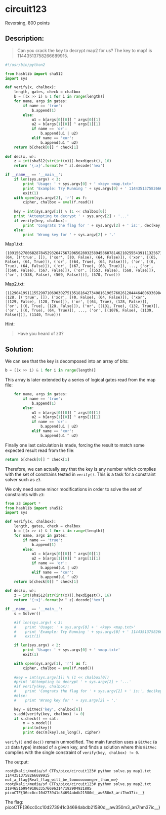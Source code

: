 # circuit123
Reversing, 800 points

## Description:
> Can you crack the key to decrypt map2 for us? The key to map1 is 11443513758266689915. 

```python
#!/usr/bin/python2

from hashlib import sha512
import sys

def verify(x, chalbox):
    length, gates, check = chalbox
    b = [(x >> i) & 1 for i in range(length)]
    for name, args in gates:
        if name == 'true':
            b.append(1)
        else:
            u1 = b[args[0][0]] ^ args[0][1]
            u2 = b[args[1][0]] ^ args[1][1]
            if name == 'or':
                b.append(u1 | u2)
            elif name == 'xor':
                b.append(u1 ^ u2)
    return b[check[0]] ^ check[1]
    
def dec(x, w):
    z = int(sha512(str(int(x))).hexdigest(), 16)
    return '{:x}'.format(w ^ z).decode('hex')

if __name__ == '__main__':
    if len(sys.argv) < 3:
        print 'Usage: ' + sys.argv[0] + ' <key> <map.txt>'
        print 'Example: Try Running ' + sys.argv[0] + ' 11443513758266689915 map1.txt'
        exit(1)
    with open(sys.argv[2], 'r') as f:
        cipher, chalbox = eval(f.read())
    
    key = int(sys.argv[1]) % (1 << chalbox[0])
    print 'Attempting to decrypt ' + sys.argv[2] + '...'
    if verify(key, chalbox):
        print 'Congrats the flag for ' + sys.argv[2] + ' is:', dec(key, cipher)
    else:
        print 'Wrong key for ' + sys.argv[2] + '.'
```

Map1.txt:
```
(1091562780682878452932647567206562803258945860781462102555439111325671293639822353361220777655154004326830877696329866178864341430343894025596404608627826L, (64, [('true', []), ('xor', [(0, False), (64, False)]), ('xor', [(65, False), (64, True)]), ('or', [(64, True), (64, False)]), ('or', [(0, True), (64, False)]), ('or', [(67, True), (68, True)]), ..., ('or', [(560, False), (567, False)]), ('or', [(553, False), (568, False)]), ('or', [(538, False), (569, False)])], (570, True)))
```

Map2.txt:
```
(11290419911155290710690302751351816427340816196576026120444648063369847565343076531411187044376577503480139343099182304342421923153437113486849423485713547L, (128, [('true', []), ('xor', [(0, False), (64, False)]), ('xor', [(129, False), (128, True)]), ('or', [(64, True), (128, False)]), ('or', [(0, True), (128, False)]), ('or', [(131, True), (132, True)]), ('or', [(0, True), (64, True)]), ..., ('or', [(1076, False), (1139, False)])], (1140, True)))
```

Hint:
> Have you heard of z3?

## Solution:

We can see that the key is decomposed into an array of bits:

```python
b = [(x >> i) & 1 for i in range(length)]
```

This array is later extended by a series of logical gates read from the map file:
```python
    for name, args in gates:
        if name == 'true':
            b.append(1)
        else:
            u1 = b[args[0][0]] ^ args[0][1]
            u2 = b[args[1][0]] ^ args[1][1]
            if name == 'or':
                b.append(u1 | u2)
            elif name == 'xor':
                b.append(u1 ^ u2)
```

Finally one last calculation is made, forcing the result to match some expected result read from the file:

```python
return b[check[0]] ^ check[1]
```

Therefore, we can actually say that the key is any number which complies with the set of constrains tested in `verify()`.
This is a task for a constraint solver such as `z3`.

We only need some minor modifications in order to solve the set of constraints with `z3`:

```python
from z3 import *
from hashlib import sha512
import sys

def verify(x, chalbox):
    length, gates, check = chalbox
    b = [(x >> i) & 1 for i in range(length)]
    for name, args in gates:
        if name == 'true':
            b.append(1)
        else:
            u1 = b[args[0][0]] ^ args[0][1]
            u2 = b[args[1][0]] ^ args[1][1]
            if name == 'or':
                b.append(u1 | u2)
            elif name == 'xor':
                b.append(u1 ^ u2)
    return b[check[0]] ^ check[1]
    
def dec(x, w):
    z = int(sha512(str(int(x))).hexdigest(), 16)
    return '{:x}'.format(w ^ z).decode('hex')

if __name__ == '__main__':
    s = Solver()

    #if len(sys.argv) < 3:
    #    print 'Usage: ' + sys.argv[0] + ' <key> <map.txt>'
    #    print 'Example: Try Running ' + sys.argv[0] + ' 11443513758266689915 map1.txt'
    #    exit(1)

    if len(sys.argv) < 2:
        print 'Usage: ' + sys.argv[0] + ' <map.txt>'
        exit(1)

    with open(sys.argv[1], 'r') as f:
        cipher, chalbox = eval(f.read())
    
    #key = int(sys.argv[1]) % (1 << chalbox[0])
    #print 'Attempting to decrypt ' + sys.argv[2] + '...'
    #if verify(key, chalbox):
    #    print 'Congrats the flag for ' + sys.argv[2] + ' is:', dec(key, cipher)
    #else:
    #    print 'Wrong key for ' + sys.argv[2] + '.'

    key = BitVec('key', chalbox[0])
    s.add(verify(key, chalbox) != 0)
    if s.check() == sat:
        m = s.model()
        print(m[key])
        print dec(m[key].as_long(), cipher)
```

`verify()` and `dec()` remain unmodified. The main function uses a `BitVec` (a `z3` data type) instead of a given key, and finds a solution where this `BitVec` complies with the single constraint of `verify(key, chalbox) != 0`.

The output:
```console
root@kali:/media/sf_CTFs/pico/circuit123# python solve.py map1.txt
11443513758266689915
not_a_flag{Real_flag_will_be_loooooooonger_than_me}
root@kali:/media/sf_CTFs/pico/circuit123# python solve.py map2.txt
219465169949186335766963147192904921805
picoCTF{36cc0cc10d273941c34694abdb21580d__aw350m3_ari7hm37ic__}
```

The flag: picoCTF{36cc0cc10d273941c34694abdb21580d__aw350m3_ari7hm37ic__}